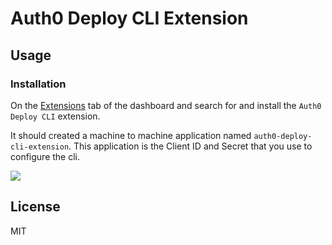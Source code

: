 # Auth0 Deploy CLI Extension

## Usage

### Installation

On the [Extensions](https://manage.auth0.com/#/extensions) tab of the dashboard and search for and install the `Auth0 Deploy CLI` extension.

It should created a machine to machine application named `auth0-deploy-cli-extension`. This application is the Client ID and Secret that you use to configure the cli.

![](/media/step3-auth0-deploy-cli-homepage.png)

## License

MIT
